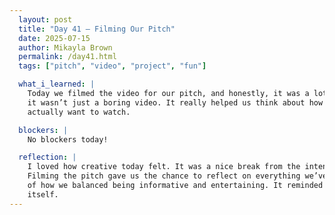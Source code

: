```yaml
---
  layout: post  
  title: "Day 41 – Filming Our Pitch"  
  date: 2025-07-15  
  author: Mikayla Brown  
  permalink: /day41.html  
  tags: ["pitch", "video", "project", "fun"]

  what_i_learned: |
    Today we filmed the video for our pitch, and honestly, it was a lot of fun. We made sure to include our personalities and a bit of humor so 
    it wasn’t just a boring video. It really helped us think about how to communicate our research clearly and in a way that people would 
    actually want to watch.

  blockers: |
    No blockers today!

  reflection: |
    I loved how creative today felt. It was a nice break from the intense coding and technical work, but still tied to the heart of the project. 
    Filming the pitch gave us the chance to reflect on everything we’ve done and present it in a way that felt authentic and engaging. I'm proud 
    of how we balanced being informative and entertaining. It reminded me that communicating the research is just as important as doing it 
    itself.
---
```

